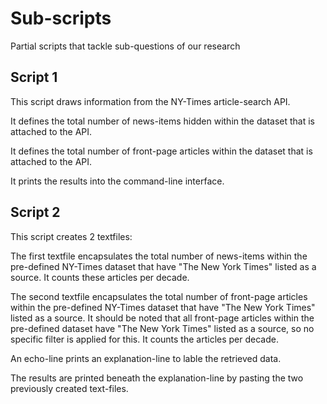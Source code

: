 Sub-scripts
===========

Partial scripts that tackle sub-questions of our research

## Script 1

This script draws information from the NY-Times article-search API. 

It defines the total number of news-items hidden within the dataset that is attached to the API. 

It defines the total number of front-page articles within the dataset that is attached to the API. 

It prints the results into the command-line interface. 

## Script 2

This script creates 2 textfiles: 

The first textfile encapsulates the total number of news-items within the pre-defined NY-Times dataset that have "The New York Times" listed as a source. It counts these articles per decade. 

The second textfile encapsulates the total number of front-page articles within the pre-defined NY-Times dataset that have "The New York Times" listed as a source. It should be noted that all front-page articles within the pre-defined dataset have "The New York Times" listed as a source, so no specific filter is applied for this. It counts the articles per decade. 

An echo-line prints an explanation-line to lable the retrieved data. 

The results are printed beneath the explanation-line by pasting the two previously created text-files. 
